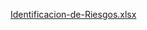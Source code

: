 
[Identificacion-de-Riesgos.xlsx](https://github.com/MISW-4201-ProcesosDesarrolloAgil/MISW4201-202411-Backend-Grupo23/files/14234576/Identificacion-de-Riesgos.xlsx)
